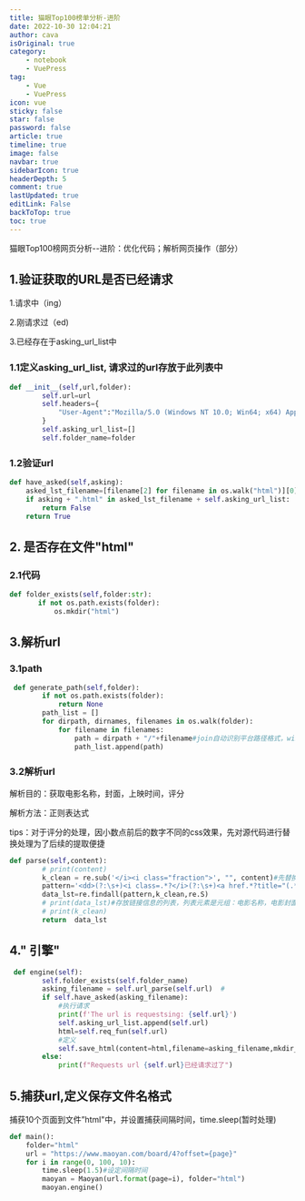 ```yaml
---
title: 猫眼Top100榜单分析-进阶
date: 2022-10-30 12:04:21
author: cava
isOriginal: true
category: 
    - notebook
    - VuePress
tag:
    - Vue
    - VuePress
icon: vue
sticky: false
star: false
password: false
article: true
timeline: true
image: false
navbar: true
sidebarIcon: true
headerDepth: 5
comment: true
lastUpdated: true
editLink: False
backToTop: true
toc: true
---
```


猫眼Top100榜网页分析--进阶：优化代码；解析网页操作（部分）

## 1.验证获取的URL是否已经请求

1.请求中（ing）

2.刚请求过（ed)

3.已经存在于asking_url_list中

### 1.1定义asking_url_list, 请求过的url存放于此列表中

``` python
def __init__(self,url,folder):
        self.url=url
        self.headers={
            "User-Agent":"Mozilla/5.0 (Windows NT 10.0; Win64; x64) AppleWebKit/537.36 (KHTML, like Gecko) Chrome/107.0.0.0 Safari/537.36"
        }
        self.asking_url_list=[]
        self.folder_name=folder
```

### 1.2验证url

```python
def have_asked(self,asking):
	asked_lst_filename=[filename[2] for filename in os.walk("html")][0]
    if asking + ".html" in asked_lst_filename + self.asking_url_list:
        return False
    return True
```

## 2. 是否存在文件"html"

### 2.1代码

```python
def folder_exists(self,folder:str):
       if not os.path.exists(folder):
           os.mkdir("html")
```

## 3.解析url

### 3.1path

```python
 def generate_path(self,folder):
        if not os.path.exists(folder):
            return None
        path_list = []
        for dirpath, dirnames, filenames in os.walk(folder):
            for filename in filenames:
                path = dirpath + "/"+filename#join自动识别平台路径格式，window和Mac
                path_list.append(path)
```

### 3.2解析url

解析目的：获取电影名称，封面，上映时间，评分

解析方法：正则表达式

tips：对于评分的处理，因小数点前后的数字不同的css效果，先对源代码进行替换处理为了后续的提取便捷

``` python
def parse(self,content):
        # print(content)
        k_clean = re.sub('</i><i class="fraction">', "", content)#先替换，方便提取评分数据
        pattern='<dd>(?:\s+)<i class=.*?</i>(?:\s+)<a href.*?title="(.*?)".*?>(?:\s+)<img src.*?/>(?:\s+)<img data-src="(.*?)".*?/>*\s?.*?<p class="releasetime">(.*?)</p>.*?</div>(?:\s+).*?(?:\s+)<p class="score".*?"integer">(\d\.\d).*?</p>'
        data_lst=re.findall(pattern,k_clean,re.S)
        # print(data_lst)#存放链接信息的列表，列表元素是元组：电影名称，电影封面，上映日期，评分
        # print(k_clean)
        return  data_lst
```

## 4." 引擎"

```python
 def engine(self):
        self.folder_exists(self.folder_name)
        asking_filename = self.url_parse(self.url)  #
        if self.have_asked(asking_filename):
            #执行请求
            print(f'The url is requestsing: {self.url}')
            self.asking_url_list.append(self.url)
            html=self.req_fun(self.url)
            #定义
            self.save_html(content=html,filename=asking_filename,mkdir_r=self.folder_name)
        else:
            print(f"Requests url {self.url}已经请求过了")
```

## 5.捕获url,定义保存文件名格式

 捕获10个页面到文件”html"中，并设置捕获间隔时间，time.sleep(暂时处理)

```python
def main():
    folder="html"
    url = "https://www.maoyan.com/board/4?offset={page}"
    for i in range(0, 100, 10):
        time.sleep(1.5)#设定间隔时间
        maoyan = Maoyan(url.format(page=i), folder="html")
        maoyan.engine()
```







